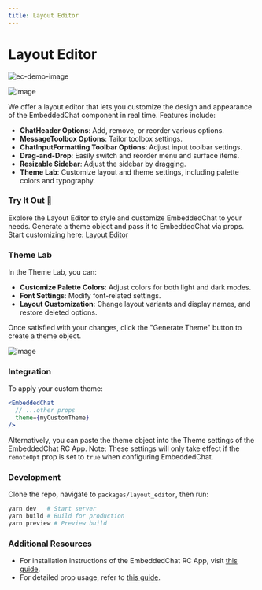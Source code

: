 ```yaml
---
title: Layout Editor
---
```


# Layout Editor

![ec-demo-image](https://github.com/RocketChat/EmbeddedChat/assets/78961432/b85c7b8a-65e2-4a90-a843-f4072c942ac0)

![image](https://github.com/user-attachments/assets/a42a66af-d8c0-4d3a-aa1a-71f91b07310e)

We offer a layout editor that lets you customize the design and appearance of the EmbeddedChat component in real time. Features include:

- **ChatHeader Options**: Add, remove, or reorder various options.
- **MessageToolbox Options**: Tailor toolbox settings.
- **ChatInputFormatting Toolbar Options**: Adjust input toolbar settings.
- **Drag-and-Drop**: Easily switch and reorder menu and surface items.
- **Resizable Sidebar**: Adjust the sidebar by dragging.
- **Theme Lab**: Customize layout and theme settings, including palette colors and typography.

### Try It Out 🚀

Explore the Layout Editor to style and customize EmbeddedChat to your needs. Generate a theme object and pass it to EmbeddedChat via props. Start customizing here: [Layout Editor](https://rocketchat.github.io/EmbeddedChat/layout-editor/)

### Theme Lab

In the Theme Lab, you can:

- **Customize Palette Colors**: Adjust colors for both light and dark modes.
- **Font Settings**: Modify font-related settings.
- **Layout Customization**: Change layout variants and display names, and restore deleted options.

Once satisfied with your changes, click the "Generate Theme" button to create a theme object.

![image](https://github.com/user-attachments/assets/88ab51b6-aac6-41cc-b911-38378ed61e12)

### Integration

To apply your custom theme:

```jsx
<EmbeddedChat
  // ...other props
  theme={myCustomTheme}
/>
```

Alternatively, you can paste the theme object into the Theme settings of the EmbeddedChat RC App. Note: These settings will only take effect if the `remoteOpt` prop is set to `true` when configuring EmbeddedChat.

### Development

Clone the repo, navigate to `packages/layout_editor`, then run:

```bash
yarn dev   # Start server
yarn build # Build for production
yarn preview # Preview build
```

### Additional Resources

- For installation instructions of the EmbeddedChat RC App, visit [this guide](../Usage/ec_rc_setup.md).
- For detailed prop usage, refer to [this guide](embeddedchat_setup.md).
